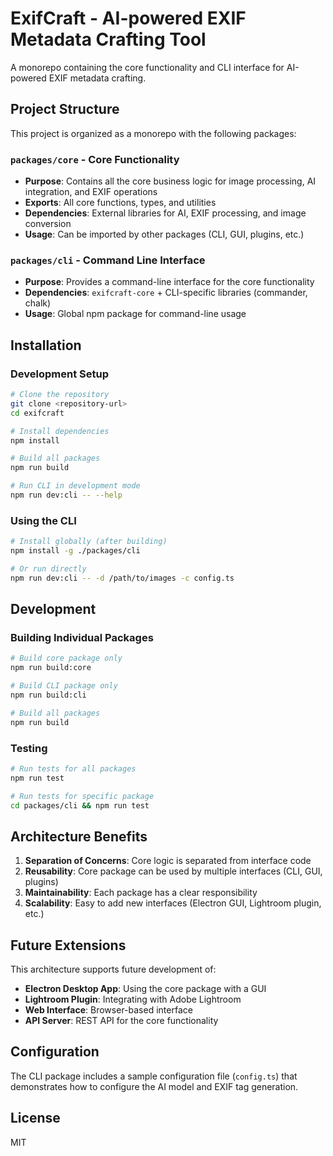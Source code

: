 # ExifCraft - AI-powered EXIF Metadata Crafting Tool

A monorepo containing the core functionality and CLI interface for AI-powered EXIF metadata crafting.

## Project Structure

This project is organized as a monorepo with the following packages:

### `packages/core` - Core Functionality
- **Purpose**: Contains all the core business logic for image processing, AI integration, and EXIF operations
- **Exports**: All core functions, types, and utilities
- **Dependencies**: External libraries for AI, EXIF processing, and image conversion
- **Usage**: Can be imported by other packages (CLI, GUI, plugins, etc.)

### `packages/cli` - Command Line Interface
- **Purpose**: Provides a command-line interface for the core functionality
- **Dependencies**: `exifcraft-core` + CLI-specific libraries (commander, chalk)
- **Usage**: Global npm package for command-line usage

## Installation

### Development Setup

```bash
# Clone the repository
git clone <repository-url>
cd exifcraft

# Install dependencies
npm install

# Build all packages
npm run build

# Run CLI in development mode
npm run dev:cli -- --help
```

### Using the CLI

```bash
# Install globally (after building)
npm install -g ./packages/cli

# Or run directly
npm run dev:cli -- -d /path/to/images -c config.ts
```

## Development

### Building Individual Packages

```bash
# Build core package only
npm run build:core

# Build CLI package only
npm run build:cli

# Build all packages
npm run build
```

### Testing

```bash
# Run tests for all packages
npm run test

# Run tests for specific package
cd packages/cli && npm run test
```

## Architecture Benefits

1. **Separation of Concerns**: Core logic is separated from interface code
2. **Reusability**: Core package can be used by multiple interfaces (CLI, GUI, plugins)
3. **Maintainability**: Each package has a clear responsibility
4. **Scalability**: Easy to add new interfaces (Electron GUI, Lightroom plugin, etc.)

## Future Extensions

This architecture supports future development of:
- **Electron Desktop App**: Using the core package with a GUI
- **Lightroom Plugin**: Integrating with Adobe Lightroom
- **Web Interface**: Browser-based interface
- **API Server**: REST API for the core functionality

## Configuration

The CLI package includes a sample configuration file (`config.ts`) that demonstrates how to configure the AI model and EXIF tag generation.

## License

MIT
